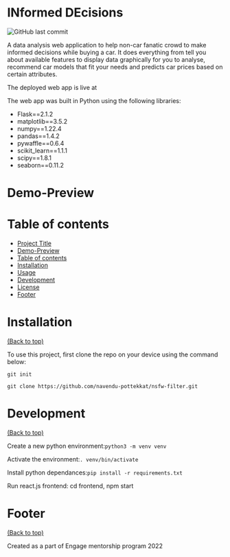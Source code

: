 <!-- Add banner here -->

# INformed DEcisions

<!-- Add buttons here -->
![GitHub last commit](https://img.shields.io/github/last-commit/navendu-pottekkat/awesome-readme)

<!-- Describe your project in brief -->
A data analysis web application to help non-car fanatic crowd to make informed decisions while buying a car. It does everything from tell you about available features to display data graphically for you to analyse, recommend car models that fit your needs and predicts car prices based on certain attributes.

The deployed web app is live at

The web app was built in Python using the following libraries:

* Flask==2.1.2
* matplotlib==3.5.2
* numpy==1.22.4
* pandas==1.4.2
* pywaffle==0.6.4
* scikit_learn==1.1.1
* scipy==1.8.1
* seaborn==0.11.2

# Demo-Preview

<!-- Add a demo for your project -->

<!-- After you have written about your project, it is a good idea to have a demo/preview(**video/gif/screenshots** are good options) of your project so that people can know what to expect in your project. You could also add the demo in the previous section with the product description.

Here is a random GIF as a placeholder.

![Random GIF](https://media.giphy.com/media/ZVik7pBtu9dNS/giphy.gif) -->

# Table of contents

- [Project Title](#project-title)
- [Demo-Preview](#demo-preview)
- [Table of contents](#table-of-contents)
- [Installation](#installation)
- [Usage](#usage)
- [Development](#development)
- [License](#license)
- [Footer](#footer)

# Installation
[(Back to top)](#table-of-contents)

To use this project, first clone the repo on your device using the command below:

```git init```

```git clone https://github.com/navendu-pottekkat/nsfw-filter.git```




# Development
[(Back to top)](#table-of-contents)

Create a new python environment:``` python3 -m venv venv ```

Activate the environment:``` . venv/bin/activate ```

Install python dependances:``` pip install -r requirements.txt ```

Run react.js frontend: cd frontend, npm start

# Footer
[(Back to top)](#table-of-contents)

Created as a part of Engage mentorship program 2022

